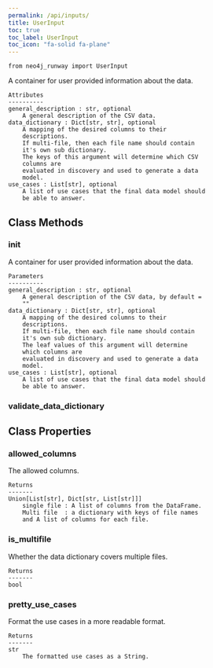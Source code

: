```yaml
---
permalink: /api/inputs/
title: UserInput
toc: true
toc_label: UserInput
toc_icon: "fa-solid fa-plane"
---
```


    from neo4j_runway import UserInput


 A container for user provided information about the data.

    Attributes
    ----------
    general_description : str, optional
        A general description of the CSV data.
    data_dictionary : Dict[str, str], optional
        A mapping of the desired columns to their
        descriptions.
        If multi-file, then each file name should contain
        it's own sub dictionary.
        The keys of this argument will determine which CSV
        columns are
        evaluated in discovery and used to generate a data
        model.
    use_cases : List[str], optional
        A list of use cases that the final data model should
        be able to answer.



## Class Methods


### __init__
A container for user provided information about the
        data.

    Parameters
    ----------
    general_description : str, optional
        A general description of the CSV data, by default =
        ""
    data_dictionary : Dict[str, str], optional
        A mapping of the desired columns to their
        descriptions.
        If multi-file, then each file name should contain
        it's own sub dictionary.
        The leaf values of this argument will determine
        which columns are
        evaluated in discovery and used to generate a data
        model.
    use_cases : List[str], optional
        A list of use cases that the final data model should
        be able to answer.


### validate_data_dictionary




## Class Properties


### allowed_columns
The allowed columns.

    Returns
    -------
    Union[List[str], Dict[str, List[str]]]
        single file : A list of columns from the DataFrame.
        Multi file  : a dictionary with keys of file names
        and A list of columns for each file.


### is_multifile
Whether the data dictionary covers multiple files.

    Returns
    -------
    bool


### pretty_use_cases
Format the use cases in a more readable format.

    Returns
    -------
    str
        The formatted use cases as a String.
